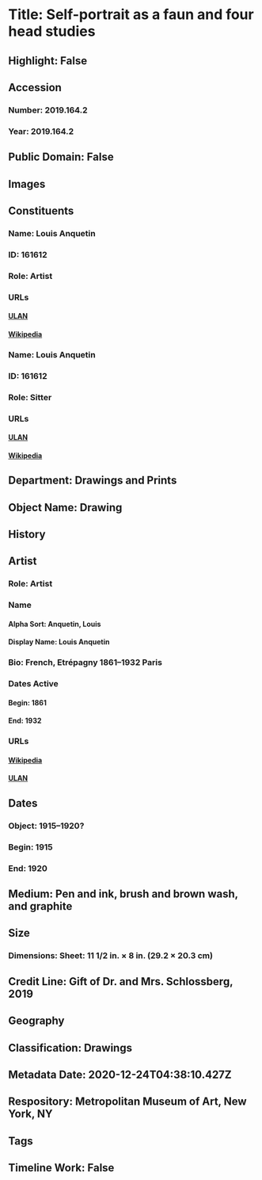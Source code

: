 # Title: Self-portrait as a faun and four head studies
## Highlight: False
## Accession
### Number: 2019.164.2
### Year: 2019.164.2
## Public Domain: False
## Images
## Constituents
### Name: Louis Anquetin
### ID: 161612
### Role: Artist
### URLs
#### [ULAN](http://vocab.getty.edu/page/ulan/500031731)
#### [Wikipedia](https://www.wikidata.org/wiki/Q287524)
### Name: Louis Anquetin
### ID: 161612
### Role: Sitter
### URLs
#### [ULAN](http://vocab.getty.edu/page/ulan/500031731)
#### [Wikipedia](https://www.wikidata.org/wiki/Q287524)
## Department: Drawings and Prints
## Object Name: Drawing
## History
## Artist
### Role: Artist
### Name
#### Alpha Sort: Anquetin, Louis
#### Display Name: Louis Anquetin
### Bio: French, Etrépagny 1861–1932 Paris
### Dates Active
#### Begin: 1861
#### End: 1932
### URLs
#### [Wikipedia](https://www.wikidata.org/wiki/Q287524)
#### [ULAN](http://vocab.getty.edu/page/ulan/500031731)
## Dates
### Object: 1915–1920?
### Begin: 1915
### End: 1920
## Medium: Pen and ink, brush and brown wash, and graphite
## Size
### Dimensions: Sheet: 11 1/2 in. × 8 in. (29.2 × 20.3 cm)
## Credit Line: Gift of Dr. and Mrs. Schlossberg, 2019
## Geography
## Classification: Drawings
## Metadata Date: 2020-12-24T04:38:10.427Z
## Respository: Metropolitan Museum of Art, New York, NY
## Tags
## Timeline Work: False